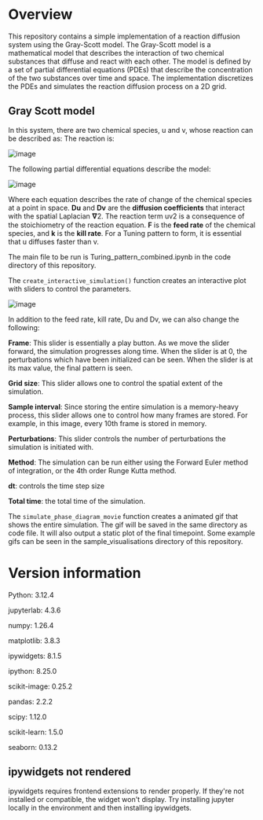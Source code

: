 # Overview
This repository contains a simple implementation of a reaction diffusion system using the Gray-Scott model. 
The Gray-Scott model is a mathematical model that describes the interaction of two chemical substances that diffuse and react with each other. 
The model is defined by a set of partial differential equations (PDEs) that describe the concentration of the two substances over time and space.
The implementation discretizes the PDEs and simulates the reaction diffusion process on a 2D grid.
## Gray Scott model
In this system, there are two chemical species, u and v, whose reaction can be described as:
The reaction is: 

![image](https://github.com/user-attachments/assets/4ea761fe-e9f6-4282-aa50-2c3a9fc4f110)

The following partial differential equations describe the model:

![image](https://github.com/user-attachments/assets/54671cb2-5df9-47c0-a3fc-45dfc1d587bb)

Where each equation describes the rate of change of the chemical species at a point in space. **Du** and **Dv** are the **diffusion coefficients** that interact with the spatial Laplacian 𝛁2. The reaction term uv2 is a consequence of the stoichiometry of the reaction equation. **F** is the **feed rate** of the chemical species, and **k** is the **kill rate**. For a Tuning pattern to form, it is essential that u diffuses faster than v.

The main file to be run is Turing_pattern_combined.ipynb in the code directory of this repository.


The `create_interactive_simulation()` function creates an interactive plot with sliders to control the parameters.

![image](https://github.com/user-attachments/assets/cd8688d3-5c87-4241-8336-5d182e9a4038)

In addition to the feed rate, kill rate, Du and Dv, we can also change the following:

**Frame**: This slider is essentially a play button. As we move the slider forward, the simulation progresses along time. When the slider is at 0, the perturbations which have been initialized can be seen. When the slider is at its max value, the final pattern is seen.

**Grid size**: This slider allows one to control the spatial extent of the simulation.

**Sample interval**: Since storing the entire simulation is a memory-heavy process, this slider allows one to control how many frames are stored. For example, in this image, every 10th frame is stored in memory.

**Perturbations**: This slider controls the number of perturbations the simulation is initiated with.

**Method**: The simulation can be run either using the Forward Euler method of integration, or the 4th order Runge Kutta method.

**dt**: controls the time step size

**Total time**: the total time of the simulation.



The `simulate_phase_diagram_movie` function creates a animated gif that shows the entire simulation. The gif will be saved in the same directory as code file. It will also output a static plot of the final timepoint.
Some example gifs can be seen in the sample_visualisations directory of this repository.
# Version information
Python: 3.12.4

jupyterlab: 4.3.6

numpy: 1.26.4

matplotlib: 3.8.3

ipywidgets: 8.1.5

ipython: 8.25.0

scikit-image: 0.25.2

pandas: 2.2.2

scipy: 1.12.0

scikit-learn: 1.5.0

seaborn: 0.13.2

## ipywidgets not rendered
ipywidgets requires frontend extensions to render properly. If they're not installed or compatible, the widget won't display. Try installing jupyter locally in the environment and then installing ipywidgets.
